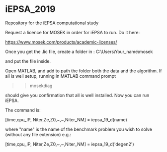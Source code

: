 # iEPSA_2019
Repository for the iEPSA computational study


Request a licence for MOSEK in order for iEPSA to run. Do it here:

https://www.mosek.com/products/academic-licenses/

Once you get the .lic file, create a folder in :  C:\Users\Your_name\mosek

and put the file inside.

Open MATLAB, and add to path the folder both the data and the algorithm. 
If all is well setup, running in MATLAB command prompt

>> mosekdiag

should give you confirmation that all is well installed. Now you can run iEPSA.

The command is:

[time,cpu_IP, Niter,Ze,Z0,~,~,Niter_NM] = iepsa_19_d(name)

where "name" is the name of the benchmark problem you wish to solve (without any file extension) e.g.: 

[time,cpu_IP, Niter,Ze,Z0,~,~,Niter_NM] = iepsa_19_d('degen2')
